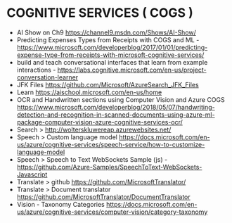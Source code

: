 # COGNITIVE SERVICES ( COGS )
* AI Show on Ch9 <https://channel9.msdn.com/Shows/AI-Show/>
* Predicting Expenses Types from Receipts with COGS and ML - https://www.microsoft.com/developerblog/2017/01/01/predicting-expense-type-from-receipts-with-microsoft-cognitive-services/
* build and teach conversational interfaces that learn from example interactions -  <https://labs.cognitive.microsoft.com/en-us/project-conversation-learner>
* JFK Files <https://github.com/Microsoft/AzureSearch_JFK_Files>
* Learn <https://aischool.microsoft.com/en-us/home>
* OCR and Handwritten sections using Computer Vision and Azure COGS <https://www.microsoft.com/developerblog/2018/05/07/handwriting-detection-and-recognition-in-scanned-documents-using-azure-ml-package-computer-vision-azure-cognitive-services-ocr/>
* Search > <http://wolterskluwereap.azurewebsites.net/>
* Speech > Custom language model <https://docs.microsoft.com/en-us/azure/cognitive-services/speech-service/how-to-customize-language-model>
* Speech > Speech to Text WebSockets Sample (js) - <https://github.com/Azure-Samples/SpeechToText-WebSockets-Javascript>
* Translate > github <https://github.com/MicrosoftTranslator/>
* Translate > Document translator <https://github.com/MicrosoftTranslator/DocumentTranslator>
* Vision - Taxonomy Categories <https://docs.microsoft.com/en-us/azure/cognitive-services/computer-vision/category-taxonomy>